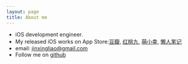 ```yaml
---
layout: page
title: About me
---
```


- iOS development engineer.
- My released iOS works on App Store:[豆瓣], [红桃九], [萌小幸], [懒人笔记]
- email: jinxingliao@gmail.com
- Follow me on [github]

[github]:https://github.com/liaojinxing
[萌小幸]:https://itunes.apple.com/cn/app/meng-xiao-xing-zhi-neng-liao/id954973520?mt=8
[懒人笔记]:https://itunes.apple.com/cn/app/lan-ren-bi-ji-zhi-chi-yu-yin/id899937013?mt=8
[豆瓣]:https://itunes.apple.com/cn/app/dou-ban/id907002334?mt=8
[红桃九]:https://itunes.apple.com/cn/app/hong-tao-jiu/id886092079?mt=8

